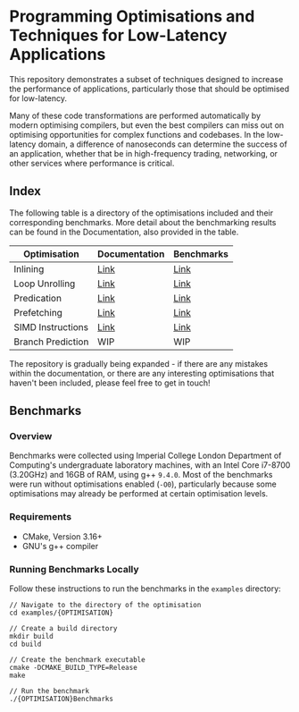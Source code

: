 # Programming Optimisations and Techniques for Low-Latency Applications

This repository demonstrates a subset of techniques designed to increase the performance of applications, particularly those that should be optimised for low-latency.

Many of these code transformations are performed automatically by modern optimising compilers, but even the best compilers can miss out on optimising opportunities for complex functions and codebases. In the low-latency domain, a difference of nanoseconds can determine the success of an application, whether that be in high-frequency trading, networking, or other services where performance is critical.

## Index

The following table is a directory of the optimisations included and their corresponding benchmarks. More detail about the benchmarking results can be found in the Documentation, also provided in the table.

| Optimisation      | Documentation                     | Benchmarks                                       |
|-------------------|-----------------------------------|--------------------------------------------------|
| Inlining          | [Link](docs/inlining.md)          | [Link](examples/inlining/benchmark.cpp)          |
| Loop Unrolling    | [Link](docs/loop_unrolling.md)    | [Link](examples/loop_unrolling/benchmark.cpp)    |
| Predication       | [Link](docs/predication.md)       | [Link](examples/predication/benchmark.cpp)       |
| Prefetching       | [Link](docs/prefetching.md)       | [Link](examples/prefetching/benchmark.cpp)       |
| SIMD Instructions | [Link](docs/simd_instructions.md) | [Link](examples/simd_instructions/benchmark.cpp) |
| Branch Prediction | WIP                               | WIP                                              |

The repository is gradually being expanded - if there are any mistakes within the documentation, or there are any interesting optimisations that haven't been included, please feel free to get in touch!

## Benchmarks

### Overview

Benchmarks were collected using Imperial College London Department of Computing's undergraduate laboratory machines, with an Intel Core i7-8700 (3.20GHz) and 16GB of RAM, using g++ `9.4.0`. Most of the benchmarks were run without optimisations enabled (`-O0`), particularly because some optimisations may already be performed at certain optimisation levels.

### Requirements

- CMake, Version 3.16+
- GNU's g++ compiler

### Running Benchmarks Locally

Follow these instructions to run the benchmarks in the `examples` directory:

```
// Navigate to the directory of the optimisation
cd examples/{OPTIMISATION}

// Create a build directory
mkdir build
cd build

// Create the benchmark executable
cmake -DCMAKE_BUILD_TYPE=Release
make

// Run the benchmark
./{OPTIMISATION}Benchmarks
```